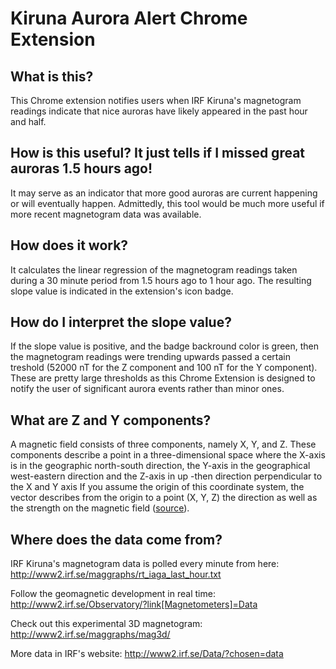 # Kiruna Aurora Alert Chrome Extension 

## What is this?
This Chrome extension notifies users when IRF Kiruna's magnetogram readings indicate that nice auroras have likely appeared in the past hour and half.

## How is this useful? It just tells if I missed great auroras 1.5 hours ago!
It may serve as an indicator that more good auroras are current happening or will eventually happen. Admittedly, this tool would be much more useful if more recent magnetogram data was available. 

## How does it work?
It calculates the linear regression of the magnetogram readings taken during a 30 minute period from 1.5 hours ago to 1 hour ago. The resulting slope value is indicated in the extension's icon badge.

## How do I interpret the slope value?
If the slope value is positive, and the badge backround color is green, then the magnetogram readings were trending upwards passed a certain treshold (52000 nT for the Z component and 100 nT for the Y component). These are pretty large thresholds as this Chrome Extension is designed to notify the user of significant aurora events rather than minor ones.

## What are Z and Y components?
A magnetic field consists of three components, namely X, Y, and Z. These components describe a point in a three-dimensional space where the X-axis is in the geographic north-south direction, the Y-axis in the geographical west-eastern direction and the Z-axis in up -then direction perpendicular to the X and Y axis If you assume the origin of this coordinate system, the vector describes from the origin to a point (X, Y, Z) the direction as well as the strength on the magnetic field ([source](http://www2.irf.se/maggraphs/mag3d/)).

## Where does the data come from?

IRF Kiruna's magnetogram data is polled every minute from here:
http://www2.irf.se/maggraphs/rt_iaga_last_hour.txt

Follow the geomagnetic development in real time:
http://www2.irf.se/Observatory/?link[Magnetometers]=Data

Check out this experimental 3D magnetogram:
http://www2.irf.se/maggraphs/mag3d/

More data in IRF's website:
http://www2.irf.se/Data/?chosen=data

